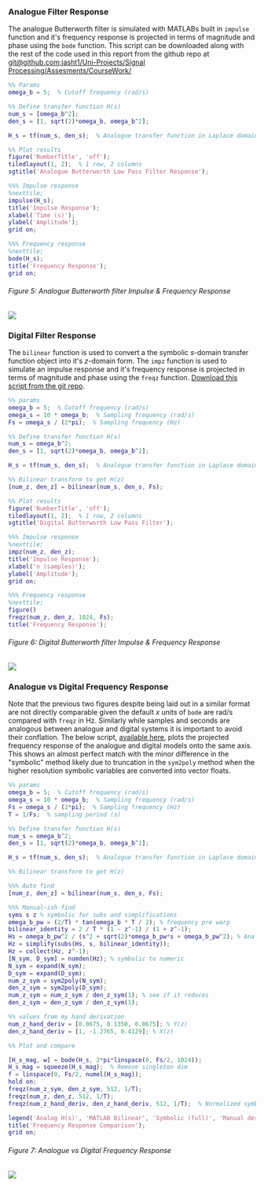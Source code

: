 
### Analogue Filter Response

The analogue Butterworth filter is simulated with MATLABs built in `impulse` function and it's frequency response is projected in terms of magnitude and phase using the `bode` function. This script can be downloaded along with the rest of the code used in this report from the github repo at [git@github.com:jasht1/Uni-Projects/Signal Processing/Assesments/CourseWork/](https://github.com/jasht1/Uni-Projects/blob/master/Signal%20Processing/Assesments/CourseWork/Answers/Question%201/Q1iiAnalogueResponse.m)

```MATLAB
%% Params
omega_b = 5;  % Cutoff frequency (rad/s)

%% Define transfer function H(s)
num_s = [omega_b^2];
den_s = [1, sqrt(2)*omega_b, omega_b^2];

H_s = tf(num_s, den_s);  % Analogue transfer function in Laplace domain

%% Plot results
figure('NumberTitle', 'off');
tiledlayout(1, 2);  % 1 row, 2 columns
sgtitle('Analogue Butterworth Low Pass Filter Response');

%%% Impulse response
%nexttile;
impulse(H_s);
title('Impulse Response');
xlabel('Time (s)');
ylabel('Amplitude');
grid on;

%%% Frequency response
%nexttile;
bode(H_s);
title('Frequency Response');
grid on;
```

###### Figure 5: Analogue Butterworth filter Impulse & Frequency Response

![](Analog_BWLPF_Response.svg)

### Digital Filter Response

The `bilinear` function is used to convert a the symbolic $s$-domain transfer function object into it's $z$-domain form. The `impz` function is used to simulate an impulse response and it's frequency response is projected in terms of magnitude and phase using the `freqz` function. [Download this script from the git repo](https://github.com/jasht1/Uni-Projects/blob/master/Signal%20Processing/Assesments/CourseWork/Answers/Question%201/Q1ivDigitalResponse.m).

```MATLAB
%% params
omega_b = 5;  % Cutoff frequency (rad/s)
omega_s = 10 * omega_b;  % Sampling frequency (rad/s)
Fs = omega_s / (2*pi);  % Sampling frequency (Hz)

%% Define transfer function H(s)
num_s = omega_b^2;
den_s = [1, sqrt(2)*omega_b, omega_b^2];

H_s = tf(num_s, den_s);  % Analogue transfer function in Laplace domain

%% Bilinear transform to get H(z)
[num_z, den_z] = bilinear(num_s, den_s, Fs);

%% Plot results
figure('NumberTitle', 'off');
tiledlayout(1, 2);  % 1 row, 2 columns
sgtitle('Digital Butterworth Low Pass Filter');

%%% Impulse response
%nexttile;
impz(num_z, den_z);
title('Impulse Response');
xlabel('n (samples)');
ylabel('Amplitude');
grid on;

%%% Frequency response
%nexttile;
figure()
freqz(num_z, den_z, 1024, Fs);
title('Frequency Response');
```

###### Figure 6: Digital Butterworth filter Impulse & Frequency Response

![](Digital_BWLPF_Response.svg)

### Analogue vs Digital Frequency Response 

Note that the previous two figures despite being laid out in a similar format are not directly comparable given the default $x$ units of `bode` are $\text{rad}/\text{s}$ compared with `freqz` in $\text{Hz}$. Similarly while samples and seconds are analogous between analogue and digital systems it is important to avoid their conflation. The below script, [available here](https://github.com/jasht1/Uni-Projects/blob/master/Signal%20Processing/Assesments/CourseWork/Answers/Question%201/Q1ivAnalogueVsDigitalResponse.m), plots the projected frequency response of the analogue and digital models onto the same axis. This shows an almost perfect match with the minor difference in the "symbolic" method likely due to truncation in the `sym2poly` method when the higher resolution symbolic variables are converted into vector floats.

```MATLAB
%% params
omega_b = 5;  % Cutoff frequency (rad/s)
omega_s = 10 * omega_b;  % Sampling frequency (rad/s)
Fs = omega_s / (2*pi);  % Sampling frequency (Hz)
T = 1/Fs;  % sampling period (s)

%% Define transfer function H(s)
num_s = omega_b^2;
den_s = [1, sqrt(2)*omega_b, omega_b^2];

H_s = tf(num_s, den_s);  % Analogue transfer function in Laplace domain

%% Bilinear transform to get H(z)

%%% Auto find
[num_z, den_z] = bilinear(num_s, den_s, Fs);

%%% Manual~ish find
syms s z % symbolic for subs and simplifications
omega_b_pw = (2/T) * tan(omega_b * T / 2); % frequency pre warp
bilinear_identity = 2 / T * (1 - z^-1) / (1 + z^-1);
Hs = omega_b_pw^2 / (s^2 + sqrt(2)*omega_b_pw*s + omega_b_pw^2); % Analogue TF but symbolic
Hz = simplify(subs(Hs, s, bilinear_identity));
Hz = collect(Hz, z^-1);
[N_sym, D_sym] = numden(Hz); % symbolic to numeric
N_sym = expand(N_sym);
D_sym = expand(D_sym);
num_z_sym = sym2poly(N_sym);
den_z_sym = sym2poly(D_sym);
num_z_sym = num_z_sym / den_z_sym(1); % see if it reduces
den_z_sym = den_z_sym / den_z_sym(1);

%% values from my hand derivation
num_z_hand_deriv = [0.0675, 0.1350, 0.0675]; % Y(z)
den_z_hand_deriv = [1, -1.2765, 0.4129]; % X(z)

%% Plot and compare

[H_s_mag, w] = bode(H_s, 2*pi*linspace(0, Fs/2, 1024));
H_s_mag = squeeze(H_s_mag);  % Remove singleton dim
f = linspace(0, Fs/2, numel(H_s_mag));
hold on;
freqz(num_z_sym, den_z_sym, 512, 1/T);
freqz(num_z, den_z, 512, 1/T);
freqz(num_z_hand_deriv, den_z_hand_deriv, 512, 1/T);  % Normalized symbolic

legend('Analog H(s)', 'MATLAB Bilinear', 'Symbolic (full)', 'Manual derivation');
title('Frequency Response Comparison');
grid on;
```

###### Figure 7: Analogue vs Digital Frequency Response

![](Analog_vs_Digital_FreqResp.svg)